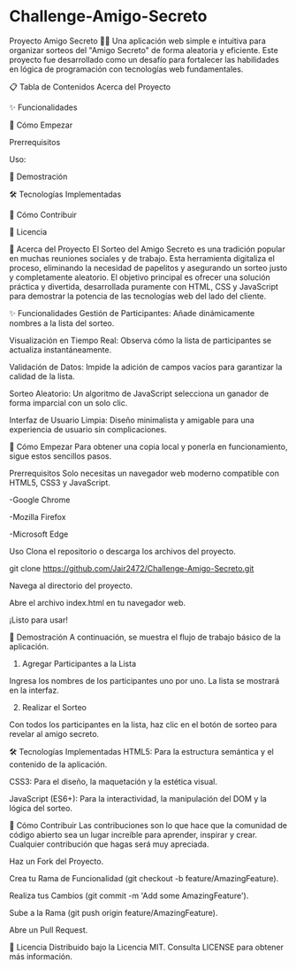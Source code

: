 # Challenge-Amigo-Secreto
Proyecto Amigo Secreto 🤫🎁
Una aplicación web simple e intuitiva para organizar sorteos del "Amigo Secreto" de forma aleatoria y eficiente. Este proyecto fue desarrollado como un desafío para fortalecer las habilidades en lógica de programación con tecnologías web fundamentales.

📋 Tabla de Contenidos
Acerca del Proyecto

✨ Funcionalidades

🚀 Cómo Empezar

Prerrequisitos

Uso:

📸 Demostración

🛠️ Tecnologías Implementadas

🤝 Cómo Contribuir

📄 Licencia

🎯 Acerca del Proyecto
El Sorteo del Amigo Secreto es una tradición popular en muchas reuniones sociales y de trabajo. Esta herramienta digitaliza el proceso, eliminando la necesidad de papelitos y asegurando un sorteo justo y completamente aleatorio. El objetivo principal es ofrecer una solución práctica y divertida, desarrollada puramente con HTML, CSS y JavaScript para demostrar la potencia de las tecnologías web del lado del cliente.

✨ Funcionalidades
Gestión de Participantes: Añade dinámicamente nombres a la lista del sorteo.

Visualización en Tiempo Real: Observa cómo la lista de participantes se actualiza instantáneamente.

Validación de Datos: Impide la adición de campos vacíos para garantizar la calidad de la lista.

Sorteo Aleatorio: Un algoritmo de JavaScript selecciona un ganador de forma imparcial con un solo clic.

Interfaz de Usuario Limpia: Diseño minimalista y amigable para una experiencia de usuario sin complicaciones.

🚀 Cómo Empezar
Para obtener una copia local y ponerla en funcionamiento, sigue estos sencillos pasos.

Prerrequisitos
Solo necesitas un navegador web moderno compatible con HTML5, CSS3 y JavaScript.

-Google Chrome

-Mozilla Firefox

-Microsoft Edge

Uso
Clona el repositorio o descarga los archivos del proyecto.

git clone https://github.com/Jair2472/Challenge-Amigo-Secreto.git

Navega al directorio del proyecto.

Abre el archivo index.html en tu navegador web.

¡Listo para usar!

📸 Demostración
A continuación, se muestra el flujo de trabajo básico de la aplicación.

1. Agregar Participantes a la Lista

Ingresa los nombres de los participantes uno por uno. La lista se mostrará en la interfaz.

2. Realizar el Sorteo

Con todos los participantes en la lista, haz clic en el botón de sorteo para revelar al amigo secreto.

🛠️ Tecnologías Implementadas
HTML5: Para la estructura semántica y el contenido de la aplicación.

CSS3: Para el diseño, la maquetación y la estética visual.

JavaScript (ES6+): Para la interactividad, la manipulación del DOM y la lógica del sorteo.

🤝 Cómo Contribuir
Las contribuciones son lo que hace que la comunidad de código abierto sea un lugar increíble para aprender, inspirar y crear. Cualquier contribución que hagas será muy apreciada.

Haz un Fork del Proyecto.

Crea tu Rama de Funcionalidad (git checkout -b feature/AmazingFeature).

Realiza tus Cambios (git commit -m 'Add some AmazingFeature').

Sube a la Rama (git push origin feature/AmazingFeature).

Abre un Pull Request.

📄 Licencia
Distribuido bajo la Licencia MIT. Consulta LICENSE para obtener más información.
